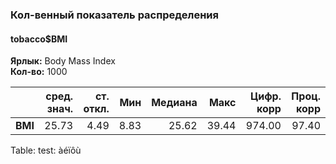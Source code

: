 ### Кол-венный показатель распределения  
#### tobacco$BMI  
**Ярлык:** Body Mass Index  
**Кол-во:** 1000  

|  &nbsp; | сред. знач. | ст. откл. |  Mин | Mедиана |  Mакс | Цифр. корр | Проц. корр |
|--------:|------------:|----------:|-----:|--------:|------:|-----------:|-----------:|
| **BMI** |       25.73 |      4.49 | 8.83 |   25.62 | 39.44 |     974.00 |      97.40 |

Table: test: àéïôù
